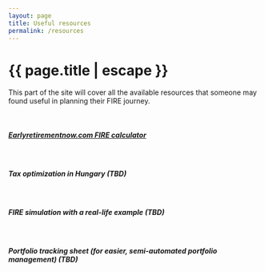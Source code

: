 ```yaml
---
layout: page
title: Useful resources
permalink: /resources
---
```


<h1 class="page-title">{{ page.title | escape }}</h1>
    
<div class="section">
    <div class="row">
          <div class="col s12">
<p>This part of the site will cover all the available resources that someone may found useful in planning their FIRE journey.</p>

<br/>
<h5><a href="https://docs.google.com/spreadsheets/d/1QGrMm6XSGWBVLI8I_DOAeJV5whoCnSdmaR8toQB2Jz8/copy?">Earlyretirementnow.com FIRE calculator</a></h5>
<br/>
<h5>Tax optimization in Hungary (TBD)</h5>
<br/>
<h5>FIRE simulation with a real-life example (TBD)</h5>
<br/>
<h5>Portfolio tracking sheet (for easier, semi-automated portfolio management) (TBD)</h5>
<br/>


